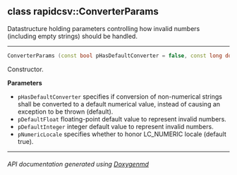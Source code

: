 ## class rapidcsv::ConverterParams

Datastructure holding parameters controlling how invalid numbers (including empty strings) should be handled.  

---

```c++
ConverterParams (const bool pHasDefaultConverter = false, const long double pDefaultFloat = std::numeric_limits<long double>::signaling_NaN(), const long long pDefaultInteger = 0, const bool pNumericLocale = true)
```
Constructor. 

**Parameters**
- `pHasDefaultConverter` specifies if conversion of non-numerical strings shall be converted to a default numerical value, instead of causing an exception to be thrown (default). 
- `pDefaultFloat` floating-point default value to represent invalid numbers. 
- `pDefaultInteger` integer default value to represent invalid numbers. 
- `pNumericLocale` specifies whether to honor LC_NUMERIC locale (default true). 

---

###### API documentation generated using [Doxygenmd](https://github.com/d99kris/doxygenmd)

